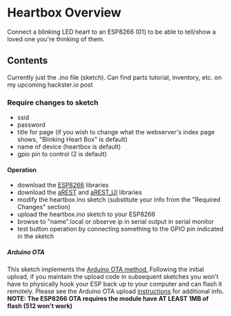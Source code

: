 # Heartbox Overview
Connect a blinking LED heart to an ESP8266 (01) to be able to tell/show a loved one you're thinking of them.

## Contents
Currently just the .ino file (sketch). Can find parts tutorial, inventory, etc. on my upcoming hackster.io post 

### Require changes to sketch
-  ssid
-  password
-  title for page (if you wish to change what the webserver's index page shows, "Blinking Heart Box" is default)
-  name of device (heartbox is default)
-  gpio pin to control (2 is default)

#### Operation
-  download the [ESP8266](https://github.com/esp8266/Arduino) libraries
-  download the [aREST](https://github.com/marcoschwartz/aREST) and [aREST_UI](https://github.com/marcoschwartz/aREST_UI) libraries
-  modify the heartbox.ino sketch (substitute your info from the "Required Changes" section)
-  upload the heartbox.ino sketch to your ESP8266
-  browse to "name".local or observe ip in serial output in serial monitor
-  test button operation by connecting something to the GPIO pin indicated in the sketch

##### Arduino OTA
This sketch implements the [Arduino OTA method.](https://github.com/esp8266/Arduino/blob/master/doc/ota_updates/readme.md) Following the initial upload, if you maintain the upload code in subsequent sketches you won't have to physically hook your ESP back up to your computer and can flash it remotely. Please see the Arduino OTA upload [instructions](https://github.com/esp8266/Arduino/blob/master/doc/ota_updates/readme.md#arduino-ide) for additional info. 
**NOTE: The ESP8266 OTA requires the module have AT LEAST 1MB of flash (512 won't work)**
